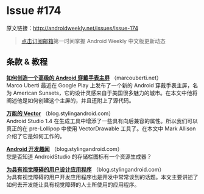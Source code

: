 # Issue #174

>
原文链接：<http://androidweekly.net/issues/issue-174>

> [点击订阅邮箱](http://tinyletter.com/androidweeklycn)第一时间掌握 Android Weekly 中文版更新动态

## 条款 & 教程

**[如何创造一个高级的 Android 穿戴手表主屏](http://marcouberti.net/2015/10/11/how-to-create-a-stunning-android-wear-watch-face-like-american-sunsets-watch-face/)**
（marcouberti.net）  
Marco Uberti 最近在 Google Play 上发布了一个新的 Android 穿戴手表主屏，名为 American Sunsets，它的设计灵感来自于美国很多魅力的城市。在本文中他将阐述他是如何创建这个主屏的，并且还附上了源代码。

**[万能的 Vector](https://blog.stylingandroid.com/vectors-for-all-almost/)**
（blog.stylingandroid.com）  
Android Studio 1.4 在生成工具中增添了一些具有向后兼容的属性。所以我们可以真正的在 pre-Lollipop 中使用 VectorDrawable 工具了。在本文中 Mark Allison 介绍了它是如何工作的。

**[Android 开发趣闻](https://blog.stylingandroid.com/vectors-for-all-almost/)**
（blog.stylingandroid.com）  
您是否知道 AndroidStudio 的存储栏图标有一个资源生成器？

**[为具有视觉障碍的用户设计应用程序](https://blog.stylingandroid.com/vectors-for-all-almost/)**
（blog.stylingandroid.com）  
为具有视觉障碍的用户开发应用程序也是开发中常常谈到的话题。本文主要讲述了如何去开发能让具有视觉障碍的人士所使用的应用程序。
